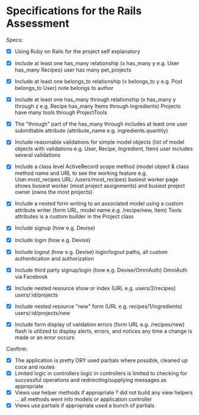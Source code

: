 # Specifications for the Rails Assessment

Specs:
- [x] Using Ruby on Rails for the project
  self explanatory

- [x] Include at least one has_many relationship (x has_many y e.g. User has_many Recipes)
    user has many pet_projects

- [x] Include at least one belongs_to relationship (x belongs_to y e.g. Post belongs_to User)
    note belongs to author

- [x] Include at least one has_many through relationship (x has_many y through z e.g. Recipe has_many Items through Ingredients)
    Projects have many tools through ProjectTools

- [x] The "through" part of the has_many through includes at least one user submittable attribute (attribute_name e.g. ingredients.quantity)

- [x] Include reasonable validations for simple model objects (list of model objects with validations e.g. User, Recipe, Ingredient, Item)
    user includes several validations

- [x] Include a class level ActiveRecord scope method (model object & class method name and URL to see the working feature e.g. User.most_recipes URL: /users/most_recipes)
    busiest worker page shows busiest worker (most project assignments) and busiest project owner (owns the most projects)

- [x] Include a nested form writing to an associated model using a custom attribute writer (form URL, model name e.g. /recipe/new, Item)
    Tools attributes is a custom builder in the Project class

- [x] Include signup (how e.g. Devise)
- [x] Include login (how e.g. Devise)
- [x] Include logout (how e.g. Devise)
    login/logout paths, all custom authentication and authorization

- [x] Include third party signup/login (how e.g. Devise/OmniAuth)
  OmniAuth via Facebook

- [x] Include nested resource show or index (URL e.g. users/2/recipes)
    users/:id/projects

- [x] Include nested resource "new" form (URL e.g. recipes/1/ingredients)
    users/:id/projects/new

- [x] Include form display of validation errors (form URL e.g. /recipes/new)
    flash is utilized to display alerts, errors, and notices any time a change is made or an error occurs

Confirm:
- [x] The application is pretty DRY
    used partials where possible, cleaned up coce and routes
- [x] Limited logic in controllers
    logic in controllers is limited to checking for successful operations and redirecting/supplying messages as appropriate
- [x] Views use helper methods if appropriate
    ? did not build any view helpers ... all methods went into models or application controller
- [x] Views use partials if appropriate
    used a bunch of partials
